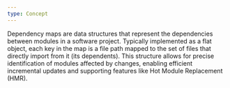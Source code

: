 ```yaml
---
type: Concept
---
```


Dependency maps are data structures that represent the dependencies between modules in a software project. Typically implemented as a flat object, each key in the map is a file path mapped to the set of files that directly import from it (its dependents). This structure allows for precise identification of modules affected by changes, enabling efficient incremental updates and supporting features like Hot Module Replacement (HMR).